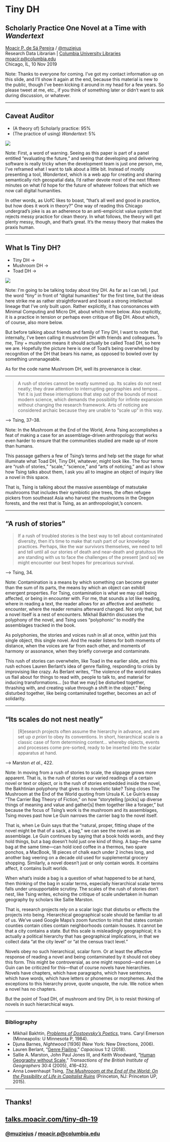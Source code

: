 # Tiny DH

## Scholarly Practice One Novel at a Time with _Wandertext_

<a href="http://moacir.com">Moacir P. de Sá Pereira</a> / <a href="http://twitter.com/muziejus">@muziejus</a><br />
Research Data Librarian | <a href="http://library.columbia.edu">Columbia University Libraries</a><br />
moacir.p@columbia.edu<br />
Chicago, IL, 10 Nov 2019

Note: Thanks to everyone for coming. I’ve got my contact information up on
this slide, and I’ll show it again at the end, because this material is new to
the public, though I’ve been kicking it around in my head for a few years. So
please tweet at me, etc., if you think of something later or didn’t want to
ask during discussion, or whatever.

---

## Caveat Auditor

<div class="flex justify-around items-center max-height-50">
<div class="">

* (A theory of) Scholarly practice: 95%
* (The practice of using) _Wandertext_: 5%

</div>
<div>
  <a href="https://uchicagoadmissions.tumblr.com/post/13123492245/thats-all-well-and-good-in-practice-but-how-does">
		<img class="fragment" src="https://i.imgur.com/13WgvDN.jpg">
	</a>
</div>
</div>

Note: First, a word of warning. Seeing as this paper is part of a panel
entitled “evaluating the future,” and seeing that developing and delivering
software is really tricky when the development team is just one person, me,
I’ve reframed what I want to talk about a little bit. Instead of mostly
presenting a tool, _Wandertext_, which is a web app for creating and sharing
semantically rich geospatial data, I’d rather devote most of the next fifteen
minutes on what I’d hope for the future of whatever follows that which we now
call digital humanities. 

In other words, as UofC likes to boast, “that’s all well and good in practice,
but how does it work in theory?” One way of reading this Chicago undergrad’s
joke is as an adherence to an anti-empiricist value system that rejects messy
practice for clean theory. In what follows, the theory will get plenty messy,
though, and that’s great. It’s the messy theory that makes the praxis human.

---

## What Is Tiny DH?

<div class="flex justify-around items-center max-height-50">
<div class="">
	
<ul>
  <li>Tiny DH →</li>
  <li class="fragment">Mushroom DH →</li>
  <li class="fragment">Toad DH →</li>
</ul>

</div>
<div>
	<img class="fragment plain" src="https://i.imgur.com/N46LuHX.png">
</div>
</div>

Note: I'm going to be talking today about tiny DH. As far as I can tell, I put
the word “tiny” in front of “digital humanities” for the first time, but the
ideas here strike me as rather straightforward and boast a strong intellectual
lineage that I’ve only built upon. Rather explicitly, it has consonances with
Minimal Computing and Micro DH, about which more below. Also explicitly, it is
a practice in tension or perhaps even critique of Big DH. About which, of
course, also more below.

But before talking about friends and family of Tiny DH, I want to note that,
internally, I’ve been calling it mushroom DH with friends and colleagues. To
me, Tiny + mushroom means it should actually be called Toad DH, so here we
are. Hopefully the picture here is one of Toad’s being overwhelmed by
recognition of the DH that bears his name, as opposed to bowled over by
something unmanageable. 

As for the code name Mushroom DH, well its provenance is clear.

---

> A rush of stories cannot be neatly summed up. Its scales do not nest neatly;
they draw attention to interrupting geographies and tempos…
Yet it is just these interruptions that step out of the bounds of
most modern science, which demands the possibility for infinite expansion
without changing the research framework. Arts of noticing are considered
archaic because they are unable to “scale up” in this way.

--> Tsing, 37–38.

Note: In the Mushroom at the End of the World, Anna Tsing accomplishes a feat
of making a case for an assemblage-driven anthropology that works even harder
to ensure that the communities studied are made up of more than humans. 

This passage gathers a few of Tsing’s terms and help set the stage for what
illuminate what Toad DH, Tiny DH, whatever, might look like. The four terms
are “rush of stories,” “scale,” “science,” and “arts of noticing,” and as I
show how Tsing talks about them, I ask you all to imagine an object of inquiry
like a novel in this space. 

That is, Tsing is talking about the massive assemblage of matsutake mushrooms
that includes their symbiotic pine trees, the often refugee pickers from
southeast Asia who harvest the mushrooms in the Oregon forests, and the rest
that is Tsing, as an anthropologist,’s concern.

---

## “A rush of stories”

> If a rush of troubled stories is the best way to tell about contaminated
diversity, then it’s time to make that rush part of our knowledge practices.
Perhaps, like the war survivors themselves, we need to tell and tell until all
our stories of death and near-death and gratuitous life are standing with us
to face the challenges of the present [and so] we might encounter our best
hopes for precarious survival.

--> Tsing, 34.

Note: Contamination is a means by which something can become greater than the
sum of its parts, the means by which an object can exhibit emergent
properties. For Tsing, contamination is what we may call being affected, or
being in encounter with. For me, that sounds a lot like reading, where in
reading a text, the reader allows for an affective and aesthetic encounter,
where the reader remains afterward changed. Not only that, but a novel itself
is a nest of encounters. Mikhail Bakhtin discusses the polyphony of the novel,
and Tsing uses “polyphonic” to modify the assemblages tracked in the book.

As polyphonies, the stories and voices rush in all at once, within just this
single object, this single novel. And the reader listens for both moments of
distance, when the voices are far from each other, and moments of harmony or
assonance, when they briefly converge and contaminate.

This rush of stories can overwhelm, like Toad in the earlier slide, and this
rush echoes Lauren Berlant’s idea of genre flailing, responding to crisis by
improvising like crazy. As Berlant writes, “The violence of the world makes us
flail about for things to read with, people to talk to, and material for
inducing transformations... [so that we may] be disturbed together, thrashing
with, and creating value through a shift in the object.” Being disturbed
together, like being contaminated together, becomes an act of solidarity. 

---

## “Its scales do not nest neatly”

> [R]esearch projects often assume the hierarchy in advance, and are set up _a
priori_ to obey its conventions. In short, hierarchical scale is a classic
case of form determining content… whereby objects, events and processes come pre-sorted, ready
to be inserted into the scalar apparatus at hand.

--> Marston _et al._, 422.

Note: In moving from a rush of stories to scale, the slippage grows more
apparent. That is, is the rush of stories our varied readings of a certain
novel or text or object, or is the rush of stories embedded inside the novel,
the Bakhtinian polyphony that gives it its novelistic take? Tsing closes The
Mushroom at the End of the World quoting from Ursula K. Le Guin’s essay “The
Carrier Bag Theory of Fiction,” on how “storytelling [picks] up diverse
things of meaning and value and gather[s] them together like a forager,” but
because the focus of Tsing’s work is the mushroom and its assemblages, Tsing
moves past how Le Guin narrows the carrier bag to the novel itself. 

That is, when Le Guin says that the “natural, proper, fitting shape of the
novel might be that of a sack, a bag,” we can see the novel as an assemblage.
Le Guin continues by saying that a book holds words, and they hold things,
but a bag doesn’t hold just one kind of thing. A bag—the same bag at the same
time—can hold iced coffee in a thermos, two spare ponchos, a MacBook, 18
pieces of chalk each under 2 inches long, and another bag veering on a decade
old used for supplemental grocery shopping. Similarly, a novel doesn’t just or
only contain words. It contains affect, it contains built worlds.

When what’s inside a bag is a question of what happened to be at hand, then
thinking of the bag in scalar terms, especially hierarchical scalar terms
falls under unsupportable scrutiny. The scales of the rush of stories don’t
nest, like Tsing writes, echoing the critique of scale undertaken in human
geography by scholars like Sallie Marston. 

That is, research projects rely on a scalar logic that disturbs or effects the
projects into being. Hierarchical geographical scale should be familiar to all
of us. We’ve used Google Maps’s zoom function to intuit that states contain
counties contain cities contain neighborhoods contain houses. It cannot be
that a city contains a state. But this scale is misleadingly geographical; it
is actually a political hierarchy that has geographical implications, in that
we collect data “at the city level” or “at the census tract level.”

Novels obey no such hierarchical, scalar form. Or at least the affective
response of reading a novel and being contaminated by it should not obey this
form. This might be controversial, as one might respond—and even Le Guin can
be criticzed for this—that of course novels have hierarchies. Novels have
chapters, which have paragraphs, which have sentences, which have words, which
have letters or phonemes or morphemes. And the exceptions to this hierarchy
prove, quote unquote, the rule. We notice when a novel has no chapters. 

But the point of Toad DH, of mushroom and tiny DH, is to resist thinking of
novels in such hierarchical ways.

---

### Bibliography

* Mikhail Bakhtin, [_Problems of Dostoevsky’s Poetics_](https://www.upress.umn.edu/book-division/books/problems-of-dostoevskyas-poetics), trans. Caryl Emerson (Minneapolis: U Minnesota P, 1984).
* Djuna Barnes, _Nightwood_ [1936] (New York: New Directions, 2006).
* Lauren Berlant, “[Genre Flailing](http://capaciousjournal.com/article/genre-flailing/),” _Capacious_ 1:2 (2018).
* Sallie A. Marston, John Paul Jones III, and Keith Woodward, “[Human Geography without Scale](https://doi.org/10.1111/j.1475-5661.2005.00180.x),” _Transactions of the British Institute of Geographers_ 30:4 (2005), 416–432.
* Anna Lowenhaupt Tsing, [_The Mushrooom at the End of the World: On the Possibility of Life in Capitalist Ruins_](https://press.princeton.edu/books/paperback/9780691178325/the-mushroom-at-the-end-of-the-world) (Princeton, NJ: Princeton UP, 2015).

---

## Thanks!
## [talks.moacir.com/tiny-dh-19](http://talks.moacir.com/tiny-dh-19)
### [@muziejus](http://twitter.com/muziejus) / moacir.p@columbia.edu
